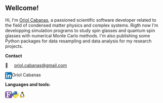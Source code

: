## Wellcome! ##

Hi, I'm [Oriol Cabanas](https://www.linkedin.com/in/oriolcabanas/), a passioned scientific software developer related to the field of 
condensed matter physics and complex systems. Rigth now I'm developping simulation programs to study spin glasses and quantum spin glasses
with numerical Monte Carlo methods.
I'm also publishing some Python packages for data resampling and data analysis for my research projects.

**Contact**

:envelope_with_arrow:  &nbsp; &nbsp;  oriol.cabanas@gmail.com

<img align="left" alt="Oriol Cabanas" width="22px" src="https://github.com/ocabanas/ocabanas/blob/main/src/linkedin.png" /> Oriol Cabanas

**Languages and tools:**

<img align="left" alt="Fortran" width="22px" src="https://github.com/ocabanas/ocabanas/blob/main/src/fortran.png" />
<img align="left" alt="Python" width="22px" src="https://github.com/ocabanas/ocabanas/blob/main/src/python.jpeg" />
<img align="left" alt="Linux" width="22px" src="https://github.com/ocabanas/ocabanas/blob/main/src/linux.png" />

<!---
- 👋 Hi, I’m @ocabanas
- 👀 I’m interested in ...
- 🌱 I’m currently learning ...
- 💞️ I’m looking to collaborate on ...
- 📫 How to reach me ...

ocabanas/ocabanas is a ✨ special ✨ repository because its `README.md` (this file) appears on your GitHub profile.
You can click the Preview link to take a look at your changes.
--->
